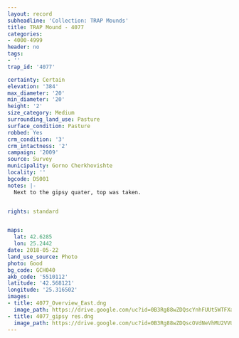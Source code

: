 ```yaml
---
layout: record
subheadline: 'Collection: TRAP Mounds'
title: TRAP Mound - 4077
categories:
- 4000-4999
header: no
tags:
- ''
trap_id: '4077'

certainty: Certain
elevation: '384'
max_diameter: '20'
min_diameter: '20'
height: '2'
size_category: Medium
surrounding_land_use: Pasture
surface_condition: Pasture
robbed: Yes
crm_condition: '3'
crm_intactness: '2'
campaign: '2009'
source: Survey
municipality: Gorno Cherkhovishte
locality: ''
bgcode: DS001
notes: |-
  Next to the gipsy quater, top was taken.


rights: standard


maps:
  lat: 42.6285
  lon: 25.2442
date: 2018-05-22
land_use_source: Photo
photo: Good
bg_code: GCH040
akb_code: '5510112'
latitude: '42.568121'
longitude: '25.316502'
images:
- title: 4077_Overview_East.dng
  image_path: https://drive.google.com/uc?id=0B3Rg88wZDQscYnhFUUt5WTFXaWM
- title: 4077_gipsy res.dng
  image_path: https://drive.google.com/uc?id=0B3Rg88wZDQscOVdNeVhMU2VVUlk
---
```

